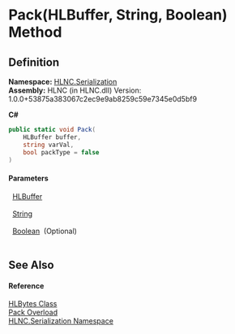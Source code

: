 # Pack(HLBuffer, String, Boolean) Method




## Definition
**Namespace:** <a href="N_HLNC_Serialization">HLNC.Serialization</a>  
**Assembly:** HLNC (in HLNC.dll) Version: 1.0.0+53875a383067c2ec9e9ab8259c59e7345e0d5bf9

**C#**
``` C#
public static void Pack(
	HLBuffer buffer,
	string varVal,
	bool packType = false
)
```



#### Parameters
<dl><dt>  <a href="T_HLNC_Serialization_HLBuffer">HLBuffer</a></dt><dd> </dd><dt>  <a href="https://learn.microsoft.com/dotnet/api/system.string" target="_blank" rel="noopener noreferrer">String</a></dt><dd> </dd><dt>  <a href="https://learn.microsoft.com/dotnet/api/system.boolean" target="_blank" rel="noopener noreferrer">Boolean</a>  (Optional)</dt><dd> </dd></dl>

## See Also


#### Reference
<a href="T_HLNC_Serialization_HLBytes">HLBytes Class</a>  
<a href="Overload_HLNC_Serialization_HLBytes_Pack">Pack Overload</a>  
<a href="N_HLNC_Serialization">HLNC.Serialization Namespace</a>  
